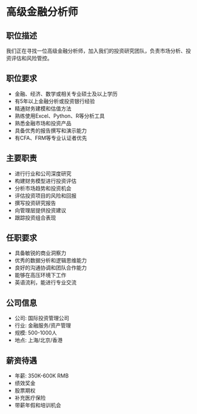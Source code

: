 # 高级金融分析师

## 职位描述
我们正在寻找一位高级金融分析师，加入我们的投资研究团队，负责市场分析、投资评估和风险管控。

## 职位要求
- 金融、经济、数学或相关专业硕士及以上学历
- 有5年以上金融分析或投资银行经验
- 精通财务建模和估值方法
- 熟练使用Excel、Python、R等分析工具
- 熟悉金融市场和投资产品
- 具备优秀的报告撰写和演示能力
- 有CFA、FRM等专业认证者优先

## 主要职责
- 进行行业和公司深度研究
- 构建财务模型进行投资评估
- 分析市场趋势和投资机会
- 评估投资项目的风险和回报
- 撰写投资研究报告
- 向管理层提供投资建议
- 跟踪投资组合表现

## 任职要求
- 具备敏锐的商业洞察力
- 优秀的数据分析和逻辑思维能力
- 良好的沟通协调和团队合作能力
- 能够在高压环境下工作
- 英语流利，能进行专业交流

## 公司信息
- 公司: 国际投资管理公司
- 行业: 金融服务/资产管理
- 规模: 500-1000人
- 地点: 上海/北京/香港

## 薪资待遇
- 年薪: 350K-600K RMB
- 绩效奖金
- 股票期权
- 补充医疗保险
- 带薪年假和培训机会
